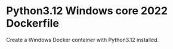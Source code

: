 # Python3.12 Windows core 2022 Dockerfile

Create a Windows Docker container with Python3.12 installed.
